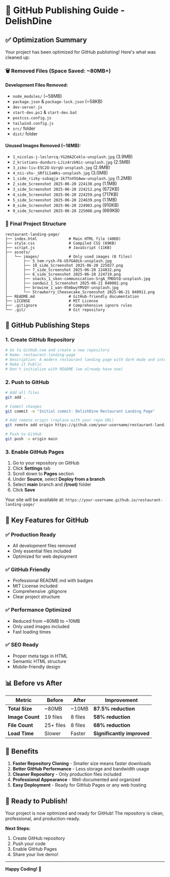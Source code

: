 # 🚀 GitHub Publishing Guide - DelishDine

## ✅ Optimization Summary

Your project has been optimized for GitHub publishing! Here's what was cleaned up:

### 🗑️ Removed Files (Space Saved: ~80MB+)

#### Development Files Removed:

- `node_modules/` (~58MB)
- `package.json` & `package-lock.json` (~58KB)
- `dev-server.js`
- `start-dev.ps1` & `start-dev.bat`
- `postcss.config.js`
- `tailwind.config.js`
- `src/` folder
- `dist/` folder

#### Unused Images Removed (~18MB):

- `1_nicolas-j-leclercq-YG20AZCeklo-unsplash.jpg` (3.9MB)
- `2_kristians-dundurs-LJiz4rzkNic-unsplash.jpg` (2.5MB)
- `3_ziko-liu-E5C2O-UzrgU-unsplash.jpg` (2.9MB)
- `4_nii-shu-_GRf1LSaWks-unsplash.jpg` (3.0MB)
- `1_side_rizky-subagja-1k7TnX5GAww-unsplash.jpg` (1.2MB)
- `2_side_Screenshot 2025-06-20 224130.png` (1.1MB)
- `3_side_Screenshot 2025-06-20 224212.png` (672KB)
- `4_side_Screenshot 2025-06-20 224259.png` (717KB)
- `5_side_Screenshot 2025-06-20 224639.png` (1.1MB)
- `8_side_Screenshot 2025-06-20 224903.png` (910KB)
- `9_side_Screenshot 2025-06-20 225008.png` (669KB)

### 📁 Final Project Structure

```
restaurant-landing-page/
├── index.html              # Main HTML file (40KB)
├── style.css               # Compiled CSS (69KB)
├── script.js               # JavaScript (11KB)
├── assets/
│   └── images/             # Only used images (8 files)
│       ├── 5_tem-rysh-F6-U5fGAOik-unsplash.jpg
│       ├── 10_side_Screenshot 2025-06-20 225027.png
│       ├── 7_side_Screenshot 2025-06-20 224832.png
│       ├── 6_side_Screenshot 2025-06-20 224719.png
│       ├── snacks_1_skon-communication-SrgA_fMDUtQ-unsplash.jpg
│       ├── sandwiz_1_Screenshot 2025-06-21 040002.png
│       ├── browine_1_wan-05mbwyYMVQY-unsplash.jpg
│       └── Strawberry_Cheesecake_Screenshot 2025-06-21 040911.png
├── README.md               # GitHub-friendly documentation
├── LICENSE                 # MIT License
├── .gitignore              # Comprehensive ignore rules
└── .git/                   # Git repository
```

## 🚀 GitHub Publishing Steps

### 1. **Create GitHub Repository**

```bash
# Go to GitHub.com and create a new repository
# Name: restaurant-landing-page
# Description: A modern restaurant landing page with dark mode and interactive menu
# Make it Public
# Don't initialize with README (we already have one)
```

### 2. **Push to GitHub**

```bash
# Add all files
git add .

# Commit changes
git commit -m "Initial commit: DelishDine Restaurant Landing Page"

# Add remote origin (replace with your repo URL)
git remote add origin https://github.com/your-username/restaurant-landing-page.git

# Push to GitHub
git push -u origin main
```

### 3. **Enable GitHub Pages**

1. Go to your repository on GitHub
2. Click **Settings** tab
3. Scroll down to **Pages** section
4. Under **Source**, select **Deploy from a branch**
5. Select **main** branch and **/(root)** folder
6. Click **Save**

Your site will be available at: `https://your-username.github.io/restaurant-landing-page/`

## 🎯 Key Features for GitHub

### ✅ **Production Ready**

- All development files removed
- Only essential files included
- Optimized for web deployment

### ✅ **GitHub Friendly**

- Professional README.md with badges
- MIT License included
- Comprehensive .gitignore
- Clear project structure

### ✅ **Performance Optimized**

- Reduced from ~80MB to ~10MB
- Only used images included
- Fast loading times

### ✅ **SEO Ready**

- Proper meta tags in HTML
- Semantic HTML structure
- Mobile-friendly design

## 📊 Before vs After

| Metric          | Before    | After   | Improvement                |
| --------------- | --------- | ------- | -------------------------- |
| **Total Size**  | ~80MB     | ~10MB   | **87.5% reduction**        |
| **Image Count** | 19 files  | 8 files | **58% reduction**          |
| **File Count**  | 25+ files | 8 files | **68% reduction**          |
| **Load Time**   | Slower    | Faster  | **Significantly improved** |

## 🌟 Benefits

1. **Faster Repository Cloning** - Smaller size means faster downloads
2. **Better GitHub Performance** - Less storage and bandwidth usage
3. **Cleaner Repository** - Only production files included
4. **Professional Appearance** - Well-documented and organized
5. **Easy Deployment** - Ready for GitHub Pages or any web hosting

## 🎉 Ready to Publish!

Your project is now optimized and ready for GitHub! The repository is clean, professional, and production-ready.

**Next Steps:**

1. Create GitHub repository
2. Push your code
3. Enable GitHub Pages
4. Share your live demo!

---

**Happy Coding! 🚀**
